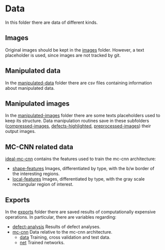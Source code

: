 # Data
In this folder there are data of different kinds.

## Images
Original images should be kept in the [images](./images) folder. However, a text placeholder is used, since images are not tracked by git.

## Manipulated data
In the [manipulated-data](./manipulated-data) folder there are csv files containing information about manipulated data.

## Manipulated images
In the [manipulated-images](./manipulated-images) folder there are some texts placeholders used to keep its structure. Data manipulation routines save in these subfolders ([compressed-images](./compressed-images), [defects-highlighted](./defects-highlighted), [preprocessed-images](./preprocessed-images)) their output images.

## MC-CNN related data
[ideal-mc-cnn](./ideal-mc-cnn) contains the features used to train the mc-cnn architecture:
- [shape-features](./ideal-mc-cnn/shape-features) Images, differentiated by type, with the b/w border of the interesting regions.
- [local-features](./ideal-mc-cnn/local-features) Images, differentiated by type, with the gray scale rectangular region of interest.

## Exports
In the [exports](./exports) folder there are saved results of computationally expensive operations. In particular, there are variables regarding:
- [defect-analysis](./exports/defect-analysis) Results of defect analyses.
- [mc-cnn](./exports/mc-cnn) Data relative to the mc-cnn architecture.
  - [data](./exports/mc-cnn/data) Training, cross validation and test data.
  - [net](./exports/mc-cnn/net) Trained networks.